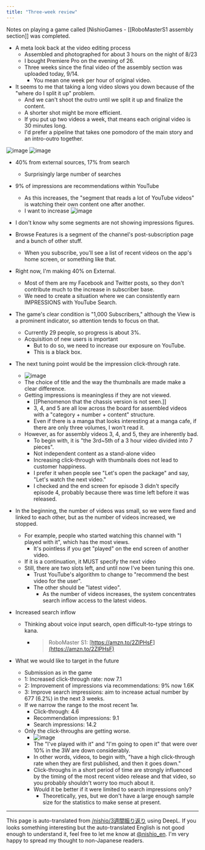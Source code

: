 ```yaml
---
title: "Three-week review"
---
```


Notes on playing a game called [NishioGames
    - [[RoboMasterS1 assembly section]] was completed.
- A meta look back at the video editing process
    - Assembled and photographed for about 3 hours on the night of 8/23
    - I bought Premiere Pro on the evening of 26.
    - Three weeks since the final video of the assembly section was uploaded today, 9/14.
        - You mean one week per hour of original video.
- It seems to me that taking a long video slows you down because of the "where do I split it up" problem.
    - And we can't shoot the outro until we split it up and finalize the content.
    - A shorter shot might be more efficient.
    - If you put up two videos a week, that means each original video is 30 minutes long.
    - I'd prefer a pipeline that takes one pomodoro of the main story and an intro-outro together.

![image](https://gyazo.com/ada2099113ea4c329e1dede75c762151/thumb/1000)
![image](https://gyazo.com/0bc140cc4ddbdb3efb4138a2a5bde911/thumb/1000)
- 40% from external sources, 17% from search
    - Surprisingly large number of searches
- 9% of impressions are recommendations within YouTube
    - As this increases, the "segment that reads a lot of YouTube videos" is watching their own content one after another.
    - I want to increase
![image](https://gyazo.com/8f2de2494a71a0ff1433148f92361002/thumb/1000)
- I don't know why some segments are not showing impressions figures.
- Browse Features is a segment of the channel's post-subscription page and a bunch of other stuff.
    - When you subscribe, you'll see a list of recent videos on the app's home screen, or something like that.
- Right now, I'm making 40% on External.
    - Most of them are my Facebook and Twitter posts, so they don't contribute much to the increase in subscriber base.
    - We need to create a situation where we can consistently earn IMPRESSIONS with YouTube Search.
- The game's clear condition is "1,000 Subscribers," although the View is a prominent indicator, so attention tends to focus on that.
    - Currently 29 people, so progress is about 3%.
    - Acquisition of new users is important
        - But to do so, we need to increase our exposure on YouTube.
        - This is a black box.
- The next tuning point would be the impression click-through rate.
    - ![image](https://gyazo.com/9cba9917fdec188b57ed866d9131e058/thumb/1000)
    - The choice of title and the way the thumbnails are made make a clear difference.
    - Getting impressions is meaningless if they are not viewed.
        - [[Phenomenon that the chassis version is not seen.]]
        - 3, 4, and 5 are all low across the board for assembled videos with a "category + number + content" structure.
        - Even if there is a manga that looks interesting at a manga cafe, if there are only three volumes, I won't read it.
    - However, as for assembly videos 3, 4, and 5, they are inherently bad.
        - To begin with, it is "the 3rd~5th of a 3 hour video divided into 7 pieces".
        - Not independent content as a stand-alone video
        - Increasing click-through with thumbnails does not lead to customer happiness.
        - I prefer it when people see "Let's open the package" and say, "Let's watch the next video."
        - I checked and the end screen for episode 3 didn't specify episode 4, probably because there was time left before it was released.

- In the beginning, the number of videos was small, so we were fixed and linked to each other, but as the number of videos increased, we stopped.
    - For example, people who started watching this channel with "I played with it", which has the most views.
        - It's pointless if you get "played" on the end screen of another video.
    - If it is a continuation, it MUST specify the next video
    - Still, there are two slots left, and until now I've been tuning this one.
        - Trust YouTube's algorithm to change to "recommend the best video for the user".
        - The other should be "latest video".
            - As the number of videos increases, the system concentrates search inflow access to the latest videos.

- Increased search inflow
    - Thinking about voice input search, open difficult-to-type strings to kana.
        - > RoboMaster S1: [https://amzn.to/2ZlPHsF](https://amzn.to/2ZlPHsF)

- What we would like to target in the future
    - Submission as in the game
    - 1: Increased click-through rate: now 7.1
    - 2: Improvement of impressions via recommendations: 9% now 1.6K
    - 3: Improve search impressions: aim to increase actual number by 677 (6.2%) in the next 3 weeks.
    - If we narrow the range to the most recent 1w.
        - Click-through: 4.6
        - Recommendation impressions: 9.1
        - Search impressions: 14.2
    - Only the click-throughs are getting worse.
        - ![image](https://gyazo.com/09f50626442b39ba8b67a7e1c33cb02b/thumb/1000)
        - The "I've played with it" and "I'm going to open it" that were over 10% in the 3W are down considerably.
        - In other words, videos, to begin with, "have a high click-through rate when they are first published, and then it goes down."
        - Click-throughs in a short period of time are strongly influenced by the timing of the most recent video release and that video, so you probably shouldn't worry too much about it.
        - Would it be better if it were limited to search impressions only?
            - Theoretically, yes, but we don't have a large enough sample size for the statistics to make sense at present.

---
This page is auto-translated from [/nishio/3週間振り返り](https://scrapbox.io/nishio/3週間振り返り) using DeepL. If you looks something interesting but the auto-translated English is not good enough to understand it, feel free to let me know at [@nishio_en](https://twitter.com/nishio_en). I'm very happy to spread my thought to non-Japanese readers.